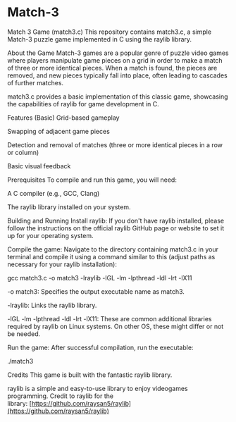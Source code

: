 Match-3
=======

Match 3 Game (match3.c) This repository contains match3.c, a simple Match-3 puzzle game implemented in C using the raylib library.

About the Game Match-3 games are a popular genre of puzzle video games where players manipulate game pieces on a grid in order to make a match of three or more identical pieces. When a match is found, the pieces are removed, and new pieces typically fall into place, often leading to cascades of further matches.

match3.c provides a basic implementation of this classic game, showcasing the capabilities of raylib for game development in C.

Features (Basic) Grid-based gameplay

Swapping of adjacent game pieces

Detection and removal of matches (three or more identical pieces in a row or column)

Basic visual feedback

Prerequisites To compile and run this game, you will need:

A C compiler (e.g., GCC, Clang)

The raylib library installed on your system.

Building and Running Install raylib: If you don't have raylib installed, please follow the instructions on the official raylib GitHub page or website to set it up for your operating system.

Compile the game: Navigate to the directory containing match3.c in your terminal and compile it using a command similar to this (adjust paths as necessary for your raylib installation):

gcc match3.c -o match3 -lraylib -lGL -lm -lpthread -ldl -lrt -lX11

\-o match3: Specifies the output executable name as match3.

\-lraylib: Links the raylib library.

\-lGL -lm -lpthread -ldl -lrt -lX11: These are common additional libraries required by raylib on Linux systems. On other OS, these might differ or not be needed.

Run the game: After successful compilation, run the executable:

./match3

Credits This game is built with the fantastic raylib library.

raylib is a simple and easy-to-use library to enjoy videogames programming. Credit to raylib for the library: [https://github.com/raysan5/raylib](https://github.com/raysan5/raylib)
